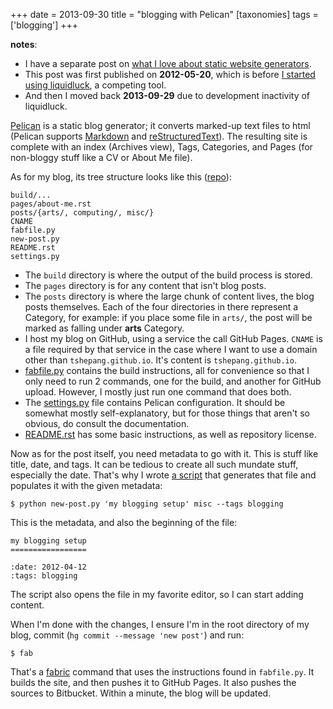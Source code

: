 +++
date = 2013-09-30
title = "blogging with Pelican"
[taxonomies]
tags = ['blogging']
+++

**notes**:

-   I have a separate post on [what I love about static website
    generators].
-   This post was first published on **2012-05-20**, which is before [I
    started using liquidluck], a competing tool.
-   And then I moved back **2013-09-29** due to development inactivity
    of liquidluck.

[Pelican] is a static blog generator; it converts marked-up text files
to html (Pelican supports [Markdown] and [reStructuredText]). The
resulting site is complete with an index (Archives view), Tags,
Categories, and Pages (for non-bloggy stuff like a CV or About Me file).

As for my blog, its tree structure looks like this ([repo]):

    build/...
    pages/about-me.rst
    posts/{arts/, computing/, misc/}
    CNAME
    fabfile.py
    new-post.py
    README.rst
    settings.py

-   The `build` directory is where the output of the build process is
    stored.
-   The `pages` directory is for any content that isn't blog posts.
-   The `posts` directory is where the large chunk of content lives, the
    blog posts themselves. Each of the four directories in there
    represent a Category, for example: if you place some file in
    `arts/`, the post will be marked as falling under **arts** Category.
-   I host my blog on GitHub, using a service the call GitHub Pages.
    `CNAME` is a file required by that service in the case where I want
    to use a domain other than `tshepang.github.io`. It's content is
    `tshepang.github.io`.
-   [fabfile.py] contains the build instructions, all for convenience so
    that I only need to run 2 commands, one for the build, and another
    for GitHub upload. However, I mostly just run one command that does
    both.
-   The [settings.py] file contains Pelican configuration. It should be
    somewhat mostly self-explanatory, but for those things that aren't
    so obvious, do consult the documentation.
-   [README.rst] has some basic instructions, as well as repository
    license.

Now as for the post itself, you need metadata to go with it. This is
stuff like title, date, and tags. It can be tedious to create all such
mundate stuff, especially the date. That's why I wrote [a script] that
generates that file and populates it with the given metadata:

    $ python new-post.py 'my blogging setup' misc --tags blogging

This is the metadata, and also the beginning of the file:

    my blogging setup
    =================

    :date: 2012-04-12
    :tags: blogging

The script also opens the file in my favorite editor, so I can start
adding content.

When I'm done with the changes, I ensure I'm in the root directory of
my blog, commit (`hg commit --message 'new post'`) and run:

    $ fab

That's a [fabric] command that uses the instructions found in
`fabfile.py`. It builds the site, and then pushes it to GitHub Pages. It
also pushes the sources to Bitbucket. Within a minute, the blog will be
updated.

  [what I love about static website generators]: @/what-me-loves-about-static-website-generation.md
  [I started using liquidluck]: @/from-pelican-to-liquidluck.md
  [Pelican]: http://pelican.notmyidea.org/
  [Markdown]: http://en.wikipedia.org/wiki/Markdown
  [reStructuredText]: http://en.wikipedia.org/wiki/ReStructuredText
  [repo]: https://bitbucket.org/tshepang/blog/src
  [fabfile.py]: https://bitbucket.org/tshepang/blog/src/tip/fabfile.py
  [settings.py]: https://bitbucket.org/tshepang/blog/src/tip/settings.py
  [README.rst]: https://bitbucket.org/tshepang/blog/src/tip/README.rst
  [a script]: https://bitbucket.org/tshepang/blog/src/tip/new-post.py
  [fabric]: http://fabfile.org
